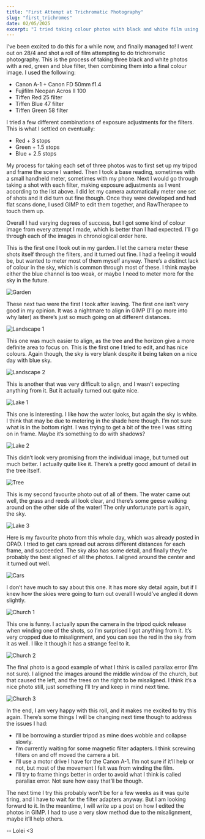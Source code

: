 ```yaml
---
title: "First Attempt at Trichromatic Photography"
slug: "first_trichromes"
date: 02/05/2025
excerpt: "I tried taking colour photos with black and white film using trichromes."
---
```


I’ve been excited to do this for a while now, and finally managed to! I went out on 28/4 and shot a roll of film attempting to do trichromatic photography. This is the process of taking three black and white photos with a red, green and blue filter, then combining them into a final colour image. I used the following:

+ Canon A-1 + Canon FD 50mm f1.4
+ Fujifilm Neopan Acros II 100
+ Tiffen Red 25 filter
+ Tiffen Blue 47 filter
+ Tiffen Green 58 filter

I tried a few different combinations of exposure adjustments for the filters. This is what I settled on eventually:

+ Red + 3 stops
+ Green + 1.5 stops
+ Blue + 2.5 stops

My process for taking each set of three photos was to first set up my tripod and frame the scene I wanted. Then I took a base reading, sometimes with a small handheld meter, sometimes with my phone. Next I would go through taking a shot with each filter, making exposure adjustments as I went according to the list above. I did let my camera automatically meter one set of shots and it did turn out fine though. Once they were developed and had flat scans done, I used GIMP to edit them together, and RawTherapee to touch them up.

Overall I had varying degrees of success, but I got some kind of colour image from every attempt I made, which is better than I had expected. I’ll go through each of the images in chronological order here.

This is the first one I took out in my garden. I let the camera meter these shots itself through the filters, and it turned out fine. I had a feeling it would be, but wanted to meter most of them myself anyway. There’s a distinct lack of colour in the sky, which is common through most of these. I think maybe either the blue channel is too weak, or maybe I need to meter more for the sky in the future.

![Garden](../static/img/posts/first_trichromes/garden.jpg)

These next two were the first I took after leaving. The first one isn’t very good in my opinion. It was a nightmare to align in GIMP (I’ll go more into why later) as there’s just so much going on at different distances. 

![Landscape 1](../static/img/posts/first_trichromes/landscape_1.jpg)

This one was much easier to align, as the tree and the horizon give a more definite area to focus on. This is the first one I tried to edit, and has nice colours. Again though, the sky is very blank despite it being taken on a nice day with blue sky.

![Landscape 2](../static/img/posts/first_trichromes/landscape_2.jpg)

This is another that was very difficult to align, and I wasn’t expecting anything from it. But it actually turned out quite nice.

![Lake 1](../static/img/posts/first_trichromes/lake_1.jpg)

This one is interesting. I like how the water looks, but again the sky is white. I think that may be due to metering in the shade here though. I’m not sure what is in the bottom right. I was trying to get a bit of the tree I was sitting on in frame. Maybe it’s something to do with shadows?

![Lake 2](../static/img/posts/first_trichromes/lake_2.jpg)

This didn’t look very promising from the individual image, but turned out much better. I actually quite like it. There’s a pretty good amount of detail in the tree itself.

![Tree](../static/img/posts/first_trichromes/tree.jpg)

This is my second favourite photo out of all of them. The water came out well, the grass and reeds all look clear, and there’s some geese walking around on the other side of the water! The only unfortunate part is again, the sky.

![Lake 3](../static/img/posts/first_trichromes/lake_3.jpg)

Here is my favourite photo from this whole day, which was already posted in OPAD. I tried to get cars spread out across different distances for each frame, and succeeded. The sky also has some detail, and finally they’re probably the best aligned of all the photos. I aligned around the center and it turned out well.

![Cars](../static/img/posts/first_trichromes/cars.jpg)

I don’t have much to say about this one. It has more sky detail again, but if I knew how the skies were going to turn out overall I would’ve angled it down slightly.

![Church 1](../static/img/posts/first_trichromes/church_1.jpg)

This one is funny. I actually spun the camera in the tripod quick release when winding one of the shots, so I’m surprised I got anything from it. It’s very cropped due to misalignment, and you can see the red in the sky from it as well. I like it though it has a strange feel to it.

![Church 2](../static/img/posts/first_trichromes/church_2.jpg)

The final photo is a good example of what I think is called parallax error (I’m not sure). I aligned the images around the middle window of the church, but that caused the left, and the trees on the right to be misaligned. I think it’s a nice photo still, just something I’ll try and keep in mind next time.

![Church 3](../static/img/posts/first_trichromes/church_3.jpg)

In the end, I am very happy with this roll, and it makes me excited to try this again. There’s some things I will be changing next time though to address the issues I had:

+ I’ll be borrowing a sturdier tripod as mine does wobble and collapse slowly.
+ I’m currently waiting for some magnetic filter adapters. I think screwing filters on and off moved the camera a bit.
+ I’ll use a motor drive I have for the Canon A-1. I’m not sure if it’ll help or not, but most of the movement I felt was from winding the film.
+ I’ll try to frame things better in order to avoid what I think is called parallax error. Not sure how easy that’ll be though.

The next time I try this probably won’t be for a few weeks as it was quite tiring, and I have to wait for the filter adapters anyway. But I am looking forward to it. In the meantime, I will write up a post on how I edited the photos in GIMP. I had to use a very slow method due to the misalignment, maybe it’ll help others.

-- Lolei <3